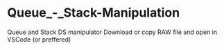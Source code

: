 # Queue_-_Stack-Manipulation
Queue and Stack DS manipulator
Download or copy RAW file and open in VSCode (or preffered)

